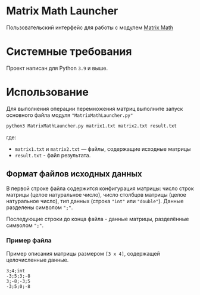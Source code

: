 # Matrix Math Launcher
Пользовательский интерфейс для работы с модулем [Matrix Math](https://github.com/anfrostdev/pyd-matrix-math)

# Системные требования
Проект написан для Python `3.9` и выше.

# Использование
Для выполнения операции перемножения матриц выполните запуск основного файла модуля `"MatrixMathLauncher.py"`
```bash
python3 MatrixMathLauncher.py matrix1.txt matrix2.txt result.txt
```
где: 
* `matrix1.txt` и `matrix2.txt` — файлы, содержащие исходные матрицы
* `result.txt` - файл результата.

## Формат файлов исходных данных
В первой строке файла содержится конфигурация матрицы: число строк матрицы (целое натуральное число), число столбцов матрицы (целое натуральное число), тип данных (строка `"int"` или `"double"`). Данные разделены символом `";"`. 

Последующие строки до конца файла - данные матрицы, разделённые символом `";"`.

### Пример файла
Пример описания матрицы размером `[3 x 4]`, содержащей целочисленные данные.

```
3;4;int
-3;5;3;-8
3;-8;-3;5
-3;5;0;-8
```

